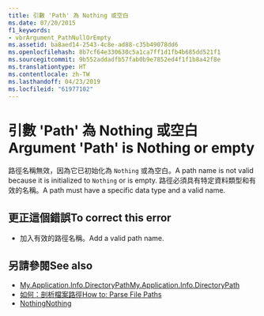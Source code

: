 ```yaml
---
title: 引數 'Path' 為 Nothing 或空白
ms.date: 07/20/2015
f1_keywords:
- vbrArgument_PathNullOrEmpty
ms.assetid: ba8aed14-2543-4c8e-ad88-c35b49078dd6
ms.openlocfilehash: 8b7cf64e330630c5a1ca7ff1d1fb4b685dd521f1
ms.sourcegitcommit: 9b552addadfb57fab0b9e7852ed4f1f1b8a42f8e
ms.translationtype: HT
ms.contentlocale: zh-TW
ms.lasthandoff: 04/23/2019
ms.locfileid: "61977102"
---
```

# <a name="argument-path-is-nothing-or-empty"></a><span data-ttu-id="d1848-102">引數 'Path' 為 Nothing 或空白</span><span class="sxs-lookup"><span data-stu-id="d1848-102">Argument 'Path' is Nothing or empty</span></span>
<span data-ttu-id="d1848-103">路徑名稱無效，因為它已初始化為 `Nothing` 或為空白。</span><span class="sxs-lookup"><span data-stu-id="d1848-103">A path name is not valid because it is initialized to `Nothing` or is empty.</span></span> <span data-ttu-id="d1848-104">路徑必須具有特定資料類型和有效的名稱。</span><span class="sxs-lookup"><span data-stu-id="d1848-104">A path must have a specific data type and a valid name.</span></span>  
  
## <a name="to-correct-this-error"></a><span data-ttu-id="d1848-105">更正這個錯誤</span><span class="sxs-lookup"><span data-stu-id="d1848-105">To correct this error</span></span>  
  
- <span data-ttu-id="d1848-106">加入有效的路徑名稱。</span><span class="sxs-lookup"><span data-stu-id="d1848-106">Add a valid path name.</span></span>  
  
## <a name="see-also"></a><span data-ttu-id="d1848-107">另請參閱</span><span class="sxs-lookup"><span data-stu-id="d1848-107">See also</span></span>

- [<span data-ttu-id="d1848-108">My.Application.Info.DirectoryPath</span><span class="sxs-lookup"><span data-stu-id="d1848-108">My.Application.Info.DirectoryPath</span></span>](xref:Microsoft.VisualBasic.ApplicationServices.AssemblyInfo.DirectoryPath)
- [<span data-ttu-id="d1848-109">如何：剖析檔案路徑</span><span class="sxs-lookup"><span data-stu-id="d1848-109">How to: Parse File Paths</span></span>](../../visual-basic/developing-apps/programming/drives-directories-files/how-to-parse-file-paths.md)
- [<span data-ttu-id="d1848-110">Nothing</span><span class="sxs-lookup"><span data-stu-id="d1848-110">Nothing</span></span>](../../visual-basic/language-reference/nothing.md)
